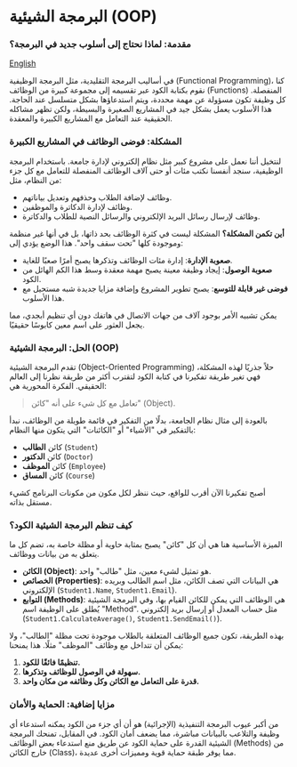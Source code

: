 # البرمجة الشيئية (OOP)

### مقدمة: لماذا نحتاج إلى أسلوب جديد في البرمجة؟
[English](#english-content)

في أساليب البرمجة التقليدية، مثل البرمجة الوظيفية (Functional Programming)، كنا نقوم بكتابة الكود عبر تقسيمه إلى مجموعة كبيرة من الوظائف (Functions) المنفصلة. كل وظيفة تكون مسؤولة عن مهمة محددة، ويتم استدعاؤها بشكل متسلسل عند الحاجة. هذا الأسلوب يعمل بشكل جيد في المشاريع الصغيرة والبسيطة، ولكن تظهر مشاكله الحقيقية عند التعامل مع المشاريع الكبيرة والمعقدة.

### المشكلة: فوضى الوظائف في المشاريع الكبيرة
لنتخيل أننا نعمل على مشروع كبير مثل نظام إلكتروني لإدارة جامعة. باستخدام البرمجة الوظيفية، سنجد أنفسنا نكتب مئات أو حتى آلاف الوظائف المنفصلة للتعامل مع كل جزء من النظام، مثل:
* وظائف لإضافة الطلاب وحذفهم وتعديل بياناتهم.
* وظائف لإدارة الدكاترة والموظفين.
* وظائف لإرسال رسائل البريد الإلكتروني والرسائل النصية للطلاب والدكاترة.

**أين تكمن المشكلة؟**
المشكلة ليست في كثرة الوظائف بحد ذاتها، بل في أنها غير منظمة وموجودة كلها "تحت سقف واحد". هذا الوضع يؤدي إلى:
* **صعوبة الإدارة**: إدارة مئات الوظائف وتذكرها يصبح أمرًا صعبًا للغاية.
* **صعوبة الوصول**: إيجاد وظيفة معينة يصبح مهمة معقدة وسط هذا الكم الهائل من الكود.
* **فوضى غير قابلة للتوسع**: يصبح تطوير المشروع وإضافة مزايا جديدة شبه مستحيل مع هذا الأسلوب.

يمكن تشبيه الأمر بوجود آلاف من جهات الاتصال في هاتفك دون أي تنظيم أبجدي، مما يجعل العثور على اسم معين كابوسًا حقيقيًا.

### الحل: البرمجة الشيئية (OOP)
تقدم البرمجة الشيئية (Object-Oriented Programming) حلاً جذريًا لهذه المشكلة، فهي تغير طريقة تفكيرنا في كتابة الكود لتقترب أكثر من طريقة نظرنا إلى العالم الحقيقي. الفكرة المحورية هي:

> تعامل مع كل شيء على أنه "كائن" (Object).

بالعودة إلى مثال نظام الجامعة، بدلًا من التفكير في قائمة طويلة من الوظائف، نبدأ بالتفكير في "الأشياء" أو "الكائنات" التي يتكون منها النظام:
* كائن **الطالب** (`Student`)
* كائن **الدكتور** (`Doctor`)
* كائن **الموظف** (`Employee`)
* كائن **المساق** (`Course`)

أصبح تفكيرنا الآن أقرب للواقع، حيث ننظر لكل مكون من مكونات البرنامج كشيء مستقل بذاته.

### كيف تنظم البرمجة الشيئية الكود؟
الميزة الأساسية هنا هي أن كل "كائن" يصبح بمثابة حاوية أو مظلة خاصة به، تضم كل ما يتعلق به من بيانات ووظائف.

* **الكائن (Object)**: هو تمثيل لشيء معين، مثل "طالب" واحد.
* **الخصائص (Properties)**: هي البيانات التي تصف الكائن، مثل اسم الطالب وبريده الإلكتروني (`Student1.Name`, `Student1.Email`).
* **التوابع (Methods)**: هي الوظائف التي يمكن للكائن القيام بها، وفي البرمجة الشيئية يُطلق على الوظيفة اسم "Method". مثل حساب المعدل أو إرسال بريد إلكتروني (`Student1.CalculateAverage()`, `Student1.SendEmail()`).

بهذه الطريقة، تكون جميع الوظائف المتعلقة بالطلاب موجودة تحت مظلة "الطالب"، ولا يمكن أن تتداخل مع وظائف "الموظف" مثلًا. هذا يمنحنا:

1. **تنظيمًا فائقًا للكود.**
2. **سهولة في الوصول للوظائف وتذكرها.**
3. **قدرة على التعامل مع الكائن وكل وظائفه من مكان واحد.**

### مزايا إضافية: الحماية والأمان
من أكبر عيوب البرمجة التنفيذية (الإجرائية) هو أن أي جزء من الكود يمكنه استدعاء أي وظيفة والتلاعب بالبيانات مباشرة، مما يضعف أمان الكود. في المقابل، تمنحك البرمجة الشيئية القدرة على حماية الكود عن طريق منع استدعاء بعض الوظائف (Methods) من خارج الكائن (Class)، مما يوفر طبقة حماية قوية ومميزات أخرى عديدة.
<a id="english-content"></a>
